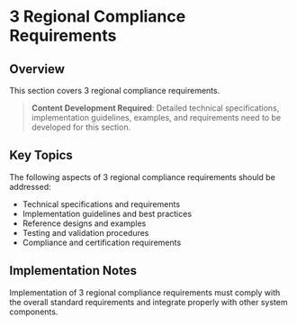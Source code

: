 # 3 Regional Compliance Requirements

## Overview

This section covers 3 regional compliance requirements.

> **Content Development Required**: Detailed technical specifications, implementation guidelines, examples, and requirements need to be developed for this section.

## Key Topics

The following aspects of 3 regional compliance requirements should be addressed:

- Technical specifications and requirements
- Implementation guidelines and best practices
- Reference designs and examples
- Testing and validation procedures
- Compliance and certification requirements

## Implementation Notes

Implementation of 3 regional compliance requirements must comply with the overall standard requirements and integrate properly with other system components.

